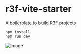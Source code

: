 # r3f-vite-starter
A boilerplate to build R3F projects

```
npm install
npm run dev
```


![image](https://user-images.githubusercontent.com/6551176/221732091-23ee52cb-4150-42fa-b998-43628d7a6b0d.png)
